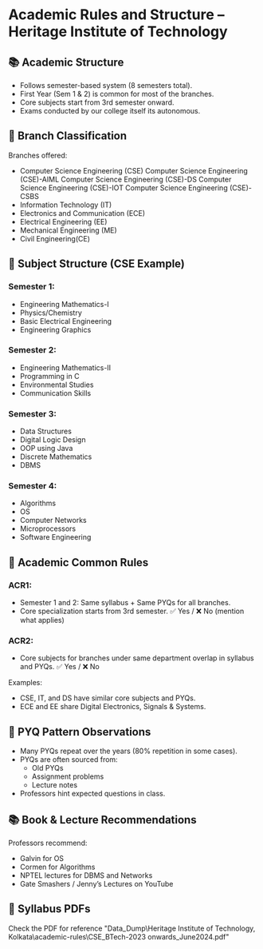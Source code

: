 # Academic Rules and Structure – Heritage Institute of Technology

## 📚 Academic Structure
- Follows semester-based system (8 semesters total).
- First Year (Sem 1 & 2) is common for most of the branches.
- Core subjects start from 3rd semester onward.
- Exams conducted by our college itself its autonomous.

## 📂 Branch Classification
Branches offered:
- Computer Science Engineering (CSE)
  Computer Science Engineering (CSE)-AIML
  Computer Science Engineering (CSE)-DS
  Computer Science Engineering (CSE)-IOT
  Computer Science Engineering (CSE)-CSBS
- Information Technology (IT)
- Electronics and Communication (ECE)
- Electrical Engineering (EE)
- Mechanical Engineering (ME)
- Civil Engineering(CE)

## 📘 Subject Structure (CSE Example)
### Semester 1:
- Engineering Mathematics-I
- Physics/Chemistry
- Basic Electrical Engineering
- Engineering Graphics

### Semester 2:
- Engineering Mathematics-II
- Programming in C
- Environmental Studies
- Communication Skills

### Semester 3:
- Data Structures
- Digital Logic Design
- OOP using Java
- Discrete Mathematics
- DBMS

### Semester 4:
- Algorithms
- OS
- Computer Networks
- Microprocessors
- Software Engineering


## 🧾 Academic Common Rules

### ACR1:
- Semester 1 and 2: Same syllabus + Same PYQs for all branches.
- Core specialization starts from 3rd semester.
✅ Yes / ❌ No (mention what applies)

### ACR2:
- Core subjects for branches under same department overlap in syllabus and PYQs.
✅ Yes / ❌ No

Examples:
- CSE, IT, and DS have similar core subjects and PYQs.
- ECE and EE share Digital Electronics, Signals & Systems.

## 🧠 PYQ Pattern Observations
- Many PYQs repeat over the years (80% repetition in some cases).
- PYQs are often sourced from:
  - Old PYQs
  - Assignment problems
  - Lecture notes
- Professors hint expected questions in class.

## 📚 Book & Lecture Recommendations
Professors recommend:
- Galvin for OS
- Cormen for Algorithms
- NPTEL lectures for DBMS and Networks
- Gate Smashers / Jenny’s Lectures on YouTube

## 📎 Syllabus PDFs
Check the PDF for reference
"Data_Dump\Heritage Institute of Technology, Kolkata\academic-rules\CSE_BTech-2023 onwards_June2024.pdf"


